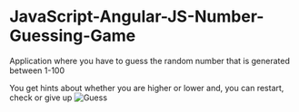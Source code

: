 # JavaScript-Angular-JS-Number-Guessing-Game
Application where you have to guess the random number that is generated between 1-100

You get hints about whether you are higher or lower and, you can restart, check or give up
![Guess](https://user-images.githubusercontent.com/64910289/125197285-d14a5b80-e27e-11eb-9f7d-2a1606823595.png)
